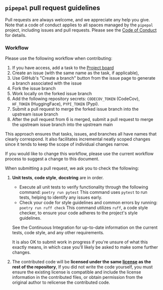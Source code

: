 ## ```pipepal``` pull request guidelines
Pull requests are always welcome, and we appreciate any help you give. Note that a code of conduct applies to all spaces managed by the ```pipepal``` project, including issues and pull requests. Please see the [Code of Conduct](CODE_OF_CONDUCT.md) for details.

### Workflow
Please use the following workflow when contributing:
1. If you have access, add a task to the [Project board](https://github.com/orgs/sensein/projects/45)
2. Create an issue (with the same name as the task, if applicable),
3. Use GitHub's "Create a branch" button from the issue page to generate a branch associated with the issue
4. Fork the issue branch
5. Work locally on the forked issue branch
6. Add the following repository secrets: ```CODECOV_TOKEN``` (CodeCov), ```HF_TOKEN``` (HuggingFace), ```PYPI_TOKEN``` (Pypi).
7. Submit a pull request to merge the forked issue branch into the upstream issue branch
8. After the pull request from 6 is merged, submit a pull request to merge the upstream issue branch into the upstream main

This approach ensures that tasks, issues, and branches all have names that clearly correspond. It also facilitates incremental neatly scoped changes since it tends to keep the scope of individual changes narrow.

If you would like to change this workflow, please use the current workflow process to suggest a change to this document.

When submitting a pull request, we ask you to check the following:

1. **Unit tests**, **code style**, **docstring** are in order.
   - Execute all unit tests to verify functionality through the following command:
     ```poetry run pytest```
      This command uses ```pytest``` to run tests, helping to identify any issues early.
   - Check your code for style guidelines and common errors by running:
     ```poetry run ruff check```
      This command utilizes ```ruff```, a code style checker, to ensure your code adheres to the project's style guidelines.

   See the Continuous Integration for up-to-date information on the current tests, code style, and any other requirements.

   It is also OK to submit work in progress if you're unsure of what this exactly means, in which case you'll likely be asked to make some further changes.

3. The contributed code will be **licensed under the same [license](LICENSE) as the rest of the repository**, If you did not write the code yourself, you must ensure the existing license is compatible and include the license information in the contributed files, or obtain permission from the original author to relicense the contributed code.
